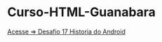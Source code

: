 # Curso-HTML-Guanabara
 
<a href="https://wandersonhrodrigues.github.io/Curso-HTML-Guanabara/desafios/ex017_desafio/des010/desafio10.html">Acesse => Desafio 17 Historia do Android</a>
